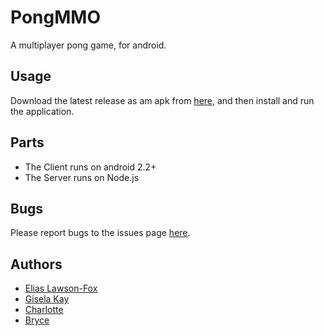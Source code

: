# PongMMO
A multiplayer pong game, for android.

## Usage
Download the latest release as am apk from [here](https://github.com/PongMMO/PongMMO/releases), and then install and run the application.

## Parts

* The Client runs on android 2.2+
* The Server runs on Node.js

## Bugs
Please report bugs to the issues page [here](https://github.com/PongMMO/PongMMO/issues).

## Authors
* [Elias Lawson-Fox](github.com/eliaslfox)
* [Gisela Kay](https://github.com/GiselaKay)
* [Charlotte](https://github.com/charzan)
* [Bryce](https://github.com/spyrofuision)
